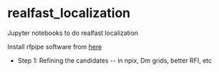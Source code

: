 # realfast_localization
Jupyter notebooks to do realfast localization

Install rfpipe software from [here](https://github.com/realfastvla/rfpipe/tree/main)

* Step 1: Refining the candidates -- in npix, Dm grids, better RFI, etc
